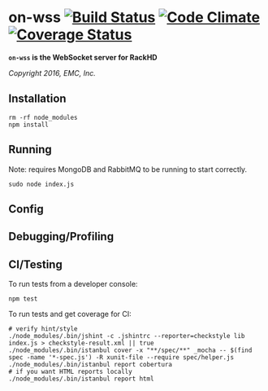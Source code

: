 # on-wss [![Build Status](https://travis-ci.org/RackHD/on-wss.svg?branch=master)](https://travis-ci.org/RackHD/on-wss) [![Code Climate](https://codeclimate.com/github/RackHD/on-wss/badges/gpa.svg)](https://codeclimate.com/github/RackHD/on-wss) [![Coverage Status](https://coveralls.io/repos/RackHD/on-wss/badge.svg?branch=master&service=github)](https://coveralls.io/github/RackHD/on-wss?branch=master)

__`on-wss` is the WebSocket server for RackHD__

_Copyright 2016, EMC, Inc._

## Installation

    rm -rf node_modules
    npm install

## Running

Note: requires MongoDB and RabbitMQ to be running to start correctly.

    sudo node index.js

## Config


## Debugging/Profiling


## CI/Testing

To run tests from a developer console:

    npm test

To run tests and get coverage for CI:

    # verify hint/style
    ./node_modules/.bin/jshint -c .jshintrc --reporter=checkstyle lib index.js > checkstyle-result.xml || true
    ./node_modules/.bin/istanbul cover -x "**/spec/**" _mocha -- $(find spec -name '*-spec.js') -R xunit-file --require spec/helper.js
    ./node_modules/.bin/istanbul report cobertura
    # if you want HTML reports locally
    ./node_modules/.bin/istanbul report html
